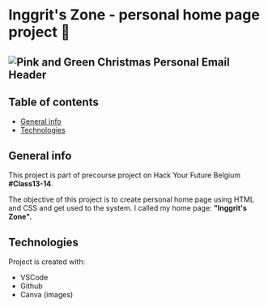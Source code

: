 # Inggrit's Zone - personal home page project 👋

 ![Pink and Green Christmas Personal Email Header](https://user-images.githubusercontent.com/73132384/104963189-43319e80-59da-11eb-8b85-2ed37aaac2bf.png)
---
## Table of contents
* [General info](#general-info)
* [Technologies](#technologies)

## General info
This project is part of precourse project on Hack Your Future Belgium **#Class13-14**.

The objective of this project is to create personal home page using HTML and CSS and get used to the system. 
I called my home page: **"Inggrit's Zone".**
	
## Technologies
Project is created with:
* VSCode
* Github
* Canva (images)

